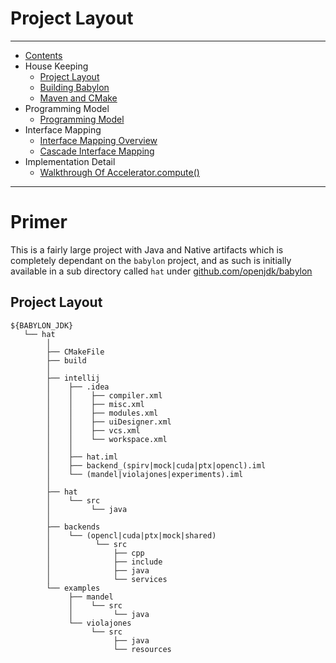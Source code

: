 
# Project Layout

----

* [Contents](hat-00.md)
* House Keeping
    * [Project Layout](hat-01-01-project-layout.md)
    * [Building Babylon](hat-01-02-building-babylon.md)
    * [Maven and CMake](hat-01-03-maven-cmake.md)
* Programming Model
    * [Programming Model](hat-03-programming-model.md)
* Interface Mapping
    * [Interface Mapping Overview](hat-04-01-interface-mapping.md)
    * [Cascade Interface Mapping](hat-04-02-cascade-interface-mapping.md)
* Implementation Detail
    * [Walkthrough Of Accelerator.compute()](hat-accelerator-compute.md)

---

# Primer

This is a fairly large project with Java and Native artifacts which is completely dependant
on the `babylon` project, and as such is initially available in a sub directory 
called `hat` under [github.com/openjdk/babylon](https://github.com/openjdk/babylon)

## Project Layout

```
${BABYLON_JDK}
   └── hat
        │
        ├── CMakeFile
        ├── build
        │
        ├── intellij
        │    ├── .idea
        │    │    ├── compiler.xml
        │    │    ├── misc.xml
        │    │    ├── modules.xml
        │    │    ├── uiDesigner.xml
        │    │    ├── vcs.xml
        │    │    └── workspace.xml
        │    │
        │    ├── hat.iml
        │    ├── backend_(spirv|mock|cuda|ptx|opencl).iml
        │    └── (mandel|violajones|experiments).iml
        │
        ├── hat
        │    └── src
        │         └── java
        │
        ├── backends
        │    └── (opencl|cuda|ptx|mock|shared)
        │          └── src
        │              ├── cpp
        │              ├── include
        │              ├── java
        │              └── services
        └── examples
             ├── mandel
             │    └── src
             │         └── java
             └── violajones
                  └── src
                       ├── java
                       └── resources
```